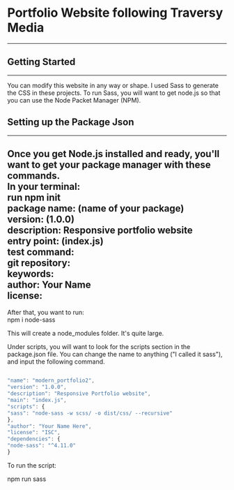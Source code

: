 # Portfolio Website following Traversy Media

---

## Getting Started

---

You can modify this website in any way or shape. I used Sass to generate the CSS in these projects. To run Sass, you will want to get node.js so that you can use the Node Packet Manager (NPM).

## Setting up the Package Json

---

Once you get Node.js installed and ready, you'll want to get your package manager with these commands.<br />
In your terminal: <br />
run npm init <br />
package name: (name of your package)<br />
version: (1.0.0)<br />
description: Responsive portfolio website<br />
entry point: (index.js)<br />
test command:<br />
git repository:<br />
keywords:<br />
author: Your Name<br />
license:<br />
 --- 

After that, you want to run:<br />
npm i node-sass<br />

This will create a node_modules folder. It's quite large.<br />

Under scripts, you will want to look for the scripts section in the package.json file. You can change the name to anything ("I called it sass"), and input the following command.<br />

```javascript

"name": "modern_portfolio2",
"version": "1.0.0",
"description": "Responsive Portfolio website",
"main": "index.js",
"scripts": {
"sass": "node-sass -w scss/ -o dist/css/ --recursive"
},
"author": "Your Name Here",
"license": "ISC",
"dependencies": {
"node-sass": "^4.11.0"
}

```

To run the script:<br />

npm run sass
